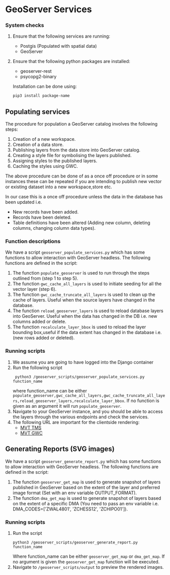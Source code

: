 # GeoServer Services

### System checks
1) Ensure that the following services are running:
    * Postgis (Populated with spatial data)
    * GeoServer
2) Ensure that the following python packages are installed:
    * geoserver-rest 
    * psycopg2-binary

   Installation can be done using: 
   ```bash
   pip3 install package-name
   ```

## Populating services

The procedure for population a GeoServer catalog involves the following
steps:

1) Creation of a new workspace.
2) Creation of a data store.
3) Publishing layers from the data store into GeoServer catalog.
4) Creating a style file for symbolising the layers published.
5) Assigning styles to the published layers.
6) Caching the styles using GWC.

The above procedure can be done of as a once off procedure or in some 
instances these can be repeated if you are intending to publish new vector
or existing dataset into a new workspace,store etc.

In our case this is a once off procedure unless the data in the database
has been updated i.e.

* New records have been added.
* Records have been deleted.
* Table definitions have been altered (Adding new column, deleting
columns, changing column data types).

### Function descriptions

We have a script `geoserver_populate_services.py` which has some
functions to allow interaction with GeoServer headless. The 
following functions are defined in the script:

1) The function `populate_geoserver` is used to run through the steps outlined from (step 1 to step 5).
2) The function `gwc_cache_all_layers` is used to initiate seeding for all the vector layer (step 6).
3) The function `gwc_cache_truncate_all_layers` is used to clean up the cache of layers. Useful when the source layers have changed in the database.
4) The function `reload_geoserver_layers` is used to reload database layers into GeoServer. Useful when the data has changed in the DB i.e. new columns added or delete.
5) The function `recalculate_layer_bbox` is used to reload the layer bounding box,useful if the data extent has changed in the database i.e. (new rows added or deleted).

### Running scripts

1) We assume you are going to have logged into the Django container
2) Run the following script 
    ```
     python3 /geoserver_scripts/geoserver_populate_services.py function_name
   ```
   where function_name can be either `populate_geoserver,gwc_cache_all_layers,gwc_cache_truncate_all_layers,reload_geoserver_layers,recalculate_layer_bbox`. If no function is given as an argument it will run `populate_geoserver`.
3) Navigate to your GeoServer instance, and you should be able to
access the layers through the various endpoints and check the services.
4) The following URL are important for the clientside rendering:
    * [MVT TMS](http://localhost:8080/geoserver/gwc/service/tms/1.0.0/udt:assets_logger@EPSG:900913@pbf/%7Bz%7D/%7Bx%7D/%7B-y%7D.pbf) 
    * [MVT GWC](http://localhost:8080/geoserver/udt/gwc/service/wmts?REQUEST=GetTile&SERVICE=WMTS&VERSION=1.0.0&LAYER=udt:assets_hydrant&STYLE=&TILEMATRIX=EPSG:900913:8&TILEMATRIXSET=EPSG:900913&FORMAT=application/vnd.mapbox-vector-tile&TILECOL={x}&TILEROW={y})

## Generating Reports (SVG images)

We have a script `geoserver_generate_report.py` which has some
functions to allow interaction with GeoServer headless. The 
following functions are defined in the script:

1) The function `geoserver_get_map` is used to generate snapshot of layers published in GeoServer based on the extent of the layer and preferred image format (Set with an env variable OUTPUT_FORMAT).
2) The function `dma_get_map` is used to generate snapshot of layers based on the extent of a specific DMA (You need to pass
an env variable i.e. DMA_CODES=['ZWAL4801', 'ZCHESS12', 'ZCHIPO01']).

### Running scripts

1) Run the script 
    ```
    python3 /geoserver_scripts/geoserver_generate_report.py function_name
    ```
    Where function_name can be either `geoserver_get_map` or `dma_get_map`. If no argument is given the `geoserver_get_map` function will be executed.
2) Navigate to `/geoserver_scripts/output` to preview the rendered images.
